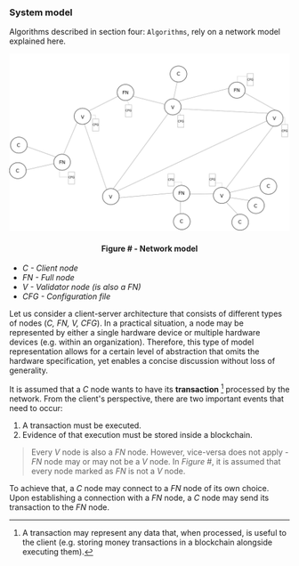 ### System model

Algorithms described in section four: `Algorithms`, rely on a network model explained here.



![](https://github.com/lukamiletic95/papers/blob/master/images/fig1.png)
<div align='center'> 
	<h4>Figure # - Network model</h4>
</div>

* *C - Client node*
* *FN - Full node*
* *V - Validator node (is also a *FN*)*
* *CFG - Configuration file*

Let us consider a client-server architecture that consists of different types of nodes (*C, FN, V, CFG*). In a practical situation, a node may be represented by either a single hardware device or multiple hardware devices (e.g. within an organization). Therefore, this type of model representation allows for a certain level of abstraction that omits the hardware specification, yet enables a concise discussion without loss of generality.

It is assumed that a *C* node wants to have its **transaction** [^1] processed by the network. From the client's perspective, there are two important events that need to occur:
1. A transaction must be executed.
2. Evidence of that execution must be stored inside a blockchain.

> Every *V* node is also a *FN* node. However, vice-versa does not apply - *FN* node may or may not be a *V* node. In *Figure #*, it is assumed that every node marked as *FN* is not a *V* node.

To achieve that, a *C* node may connect to a *FN* node of its own choice. Upon establishing a connection with a *FN* node, a *C* node may send its transaction to the *FN* node.

> 


[^1]: A transaction may represent any data that, when processed, is useful to the client (e.g. storing money transactions in a blockchain alongside executing them).


<!--stackedit_data:
eyJoaXN0b3J5IjpbLTI1Mjk3NTcwMiwxNzA4MDUwNTksLTQ0MD
Y1ODU4OCwtMTIxNjM4Nzk2NCw4MzU1OTYyMDAsMzE0MzUxNTQw
LDE2OTQ0NjAyNjcsNTI3ODI0OTU2LC05MTA1NDc1NzAsNjAwNT
Y4OTYxLC0xMDU4NjE5MDczLDQ3MjEwNDk5MywxMTE1ODczNzMz
LC0xMTA3Mzc4NjAwLDQ3MDg3NjYzLC0xMjM4MDk1Mzk2LDk2MD
EwNDM4OF19
-->